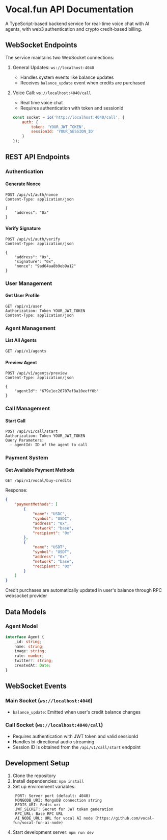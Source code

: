 # Vocal.fun API Documentation

A TypeScript-based backend service for real-time voice chat with AI agents, with web3 authentication and crypto credit-based billing.

## WebSocket Endpoints

The service maintains two WebSocket connections:

1. General Updates: `ws://localhost:4040`
   - Handles system events like balance updates
   - Receives `balance_update` event when credits are purchased

2. Voice Call: `ws://localhost:4040/call`
   - Real time voice chat
   - Requires authentication with token and sessionId
   ```javascript
   const socket = io('http://localhost:4040/call', {
       auth: {
           token: 'YOUR_JWT_TOKEN',
           sessionId: 'YOUR_SESSION_ID'
       }
   });
   ```

## REST API Endpoints

### Authentication

#### Generate Nonce
```http
POST /api/v1/auth/nonce
Content-Type: application/json

{
    "address": "0x"
}
```

#### Verify Signature
```http
POST /api/v1/auth/verify
Content-Type: application/json

{
    "address": "0x",
    "signature": "0x",
    "nonce": "9ad64aa8b9eb9a12"
}
```

### User Management

#### Get User Profile
```http
GET /api/v1/user
Authorization: Token YOUR_JWT_TOKEN
Content-Type: application/json
```

### Agent Management

#### List All Agents
```http
GET /api/v1/agents
```

#### Preview Agent
```http
POST /api/v1/agents/preview
Content-Type: application/json

{
    "agentId": "679e1ec26707af8a10eeff0b"
}
```

### Call Management

#### Start Call
```
POST /api/v1/call/start
Authorization: Token YOUR_JWT_TOKEN
Query Parameters:
  - agentId: ID of the agent to call
```

### Payment System

#### Get Available Payment Methods
```http
GET /api/v1/vocal/buy-credits
```

Response:
```json
{
    "paymentMethods": [
        {
            "name": "USDC",
            "symbol": "USDC",
            "address": "0x",
            "network": "base",
            "recipient": "0x"
        },
        {
            "name": "USDT",
            "symbol": "USDT",
            "address": "0x",
            "network": "base",
            "recipient": "0x"
        }
    ]
}
```

Credit purchases are automatically updated in user's balance through RPC websocket provider

## Data Models

### Agent Model
```typescript
interface Agent {
    _id: string;
    name: string;
    image: string;
    rate: number;
    twitter?: string;
    createdAt: Date;
}
```

## WebSocket Events

### Main Socket (`ws://localhost:4040`)
- `balance_update`: Emitted when user's credit balance changes

### Call Socket (`ws://localhost:4040/call`)
- Requires authentication with JWT token and valid sessionId
- Handles bi-directional audio streaming
- Session ID is obtained from the `/api/v1/call/start` endpoint

## Development Setup

1. Clone the repository
2. Install dependencies: `npm install`
3. Set up environment variables:
   ```
    PORT: Server port (default: 4040)
    MONGODB_URI: MongoDB connection string
    REDIS_URI: Redis uri
    JWT_SECRET: Secret for JWT token generation
    RPC_URL: Base RPC URL
    AI_NODE_URL: URL for vocal AI node (https://github.com/vocal-fun/vocal-fun-ai-node)
   ```
4. Start development server: `npm run dev`
